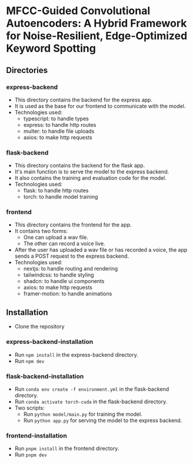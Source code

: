 # MFCC-Guided Convolutional Autoencoders: A Hybrid Framework for Noise-Resilient, Edge-Optimized Keyword Spotting

## Directories

### express-backend

- This directory contains the backend for the express app.
- It is used as the base for our frontend to communicate with the model.
- Technologies used:
  - typescript: to handle types
  - express: to handle http routes
  - multer: to handle file uploads
  - axios: to make http requests

### flask-backend

- This directory contains the backend for the flask app.
- It's main function is to serve the model to the express backend.
- It also contains the training and evaluation code for the model.
- Technologies used:
  - flask: to handle http routes
  - torch: to handle model training

### frontend

- This directory contains the frontend for the app.
- It contains two forms:
  - One can upload a wav file.
  - The other can record a voice live.
- After the user has uploaded a wav file or has recorded a voice, the app sends a POST request to the express backend.
- Technologies used:
  - nextjs: to handle routing and rendering
  - tailwindcss: to handle styling
  - shadcn: to handle ui components
  - axios: to make http requests
  - framer-motion: to handle animations

## Installation

- Clone the repository

### express-backend-installation

- Run `npm install` in the express-backend directory.
- Run `npm dev`

### flask-backend-installation

- Run `conda env create -f environment.yml` in the flask-backend directory.
- Run `conda activate torch-cuda` in the flask-backend directory.
- Two scripts:
  - Run `python model/main.py` for training the model.
  - Run `python app.py` for serving the model to the express backend.

### frontend-installation

- Run `pnpm install` in the frontend directory.
- Run `pnpm dev`
